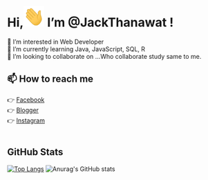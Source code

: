 # Hi,<img src="Hi.gif" height="48" width="48" >  I’m @JackThanawat !
👀 I’m interested in Web Developer <br>
🌱 I’m currently learning Java, JavaScript, SQL, R <br>
💞️ I’m looking to collaborate on ...Who collaborate study same to me. <br>

## 📫 How to reach me 
👉 [Facebook](https://www.facebook.com/tnw.jack/)<br>
👉 [Blogger](https://www.facebook.com/songpro.online)<br>
👉 [Instagram](https://www.instagram.com/jack.tnw/)<br><br>



## GitHub Stats
[![Top Langs](https://github-readme-stats.vercel.app/api/top-langs/?username=jacktnw&layout=demo&theme=radical)](https://github.com/anuraghazra/github-readme-stats) 
![Anurag's GitHub stats](https://github-readme-stats.vercel.app/api?username=jacktnw&show_icons=true&theme=radical)


<!--


Here are some ideas to get you started:

- 🔭 I’m currently working on ...
- 🌱 I’m currently learning ...
- 👯 I’m looking to collaborate on ...
- 🤔 I’m looking for help with ...
- 💬 Ask me about ...
- 📫 How to reach me: ...
- 😄 Pronouns: ...
- ⚡ Fun fact: ...
-->

